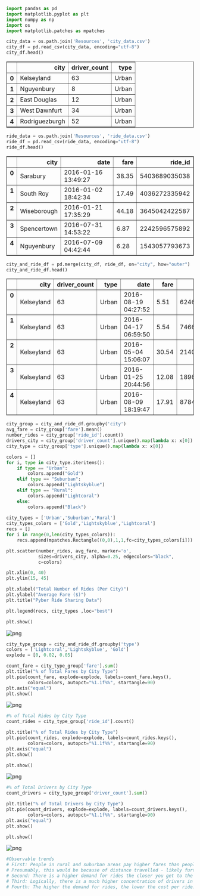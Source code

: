 

```python
import pandas as pd
import matplotlib.pyplot as plt
import numpy as np
import os
import matplotlib.patches as mpatches
```


```python
city_data = os.path.join('Resources', 'city_data.csv')
city_df = pd.read_csv(city_data, encoding="utf-8")
city_df.head()
```




<div>
<style>
    .dataframe thead tr:only-child th {
        text-align: right;
    }

    .dataframe thead th {
        text-align: left;
    }

    .dataframe tbody tr th {
        vertical-align: top;
    }
</style>
<table border="1" class="dataframe">
  <thead>
    <tr style="text-align: right;">
      <th></th>
      <th>city</th>
      <th>driver_count</th>
      <th>type</th>
    </tr>
  </thead>
  <tbody>
    <tr>
      <th>0</th>
      <td>Kelseyland</td>
      <td>63</td>
      <td>Urban</td>
    </tr>
    <tr>
      <th>1</th>
      <td>Nguyenbury</td>
      <td>8</td>
      <td>Urban</td>
    </tr>
    <tr>
      <th>2</th>
      <td>East Douglas</td>
      <td>12</td>
      <td>Urban</td>
    </tr>
    <tr>
      <th>3</th>
      <td>West Dawnfurt</td>
      <td>34</td>
      <td>Urban</td>
    </tr>
    <tr>
      <th>4</th>
      <td>Rodriguezburgh</td>
      <td>52</td>
      <td>Urban</td>
    </tr>
  </tbody>
</table>
</div>




```python
ride_data = os.path.join('Resources', 'ride_data.csv')
ride_df = pd.read_csv(ride_data, encoding="utf-8")
ride_df.head()
```




<div>
<style>
    .dataframe thead tr:only-child th {
        text-align: right;
    }

    .dataframe thead th {
        text-align: left;
    }

    .dataframe tbody tr th {
        vertical-align: top;
    }
</style>
<table border="1" class="dataframe">
  <thead>
    <tr style="text-align: right;">
      <th></th>
      <th>city</th>
      <th>date</th>
      <th>fare</th>
      <th>ride_id</th>
    </tr>
  </thead>
  <tbody>
    <tr>
      <th>0</th>
      <td>Sarabury</td>
      <td>2016-01-16 13:49:27</td>
      <td>38.35</td>
      <td>5403689035038</td>
    </tr>
    <tr>
      <th>1</th>
      <td>South Roy</td>
      <td>2016-01-02 18:42:34</td>
      <td>17.49</td>
      <td>4036272335942</td>
    </tr>
    <tr>
      <th>2</th>
      <td>Wiseborough</td>
      <td>2016-01-21 17:35:29</td>
      <td>44.18</td>
      <td>3645042422587</td>
    </tr>
    <tr>
      <th>3</th>
      <td>Spencertown</td>
      <td>2016-07-31 14:53:22</td>
      <td>6.87</td>
      <td>2242596575892</td>
    </tr>
    <tr>
      <th>4</th>
      <td>Nguyenbury</td>
      <td>2016-07-09 04:42:44</td>
      <td>6.28</td>
      <td>1543057793673</td>
    </tr>
  </tbody>
</table>
</div>




```python
city_and_ride_df = pd.merge(city_df, ride_df, on="city", how="outer")
city_and_ride_df.head()
```




<div>
<style>
    .dataframe thead tr:only-child th {
        text-align: right;
    }

    .dataframe thead th {
        text-align: left;
    }

    .dataframe tbody tr th {
        vertical-align: top;
    }
</style>
<table border="1" class="dataframe">
  <thead>
    <tr style="text-align: right;">
      <th></th>
      <th>city</th>
      <th>driver_count</th>
      <th>type</th>
      <th>date</th>
      <th>fare</th>
      <th>ride_id</th>
    </tr>
  </thead>
  <tbody>
    <tr>
      <th>0</th>
      <td>Kelseyland</td>
      <td>63</td>
      <td>Urban</td>
      <td>2016-08-19 04:27:52</td>
      <td>5.51</td>
      <td>6246006544795</td>
    </tr>
    <tr>
      <th>1</th>
      <td>Kelseyland</td>
      <td>63</td>
      <td>Urban</td>
      <td>2016-04-17 06:59:50</td>
      <td>5.54</td>
      <td>7466473222333</td>
    </tr>
    <tr>
      <th>2</th>
      <td>Kelseyland</td>
      <td>63</td>
      <td>Urban</td>
      <td>2016-05-04 15:06:07</td>
      <td>30.54</td>
      <td>2140501382736</td>
    </tr>
    <tr>
      <th>3</th>
      <td>Kelseyland</td>
      <td>63</td>
      <td>Urban</td>
      <td>2016-01-25 20:44:56</td>
      <td>12.08</td>
      <td>1896987891309</td>
    </tr>
    <tr>
      <th>4</th>
      <td>Kelseyland</td>
      <td>63</td>
      <td>Urban</td>
      <td>2016-08-09 18:19:47</td>
      <td>17.91</td>
      <td>8784212854829</td>
    </tr>
  </tbody>
</table>
</div>




```python
city_group = city_and_ride_df.groupby('city')
avg_fare = city_group['fare'].mean()
number_rides = city_group['ride_id'].count()
drivers_city = city_group['driver_count'].unique().map(lambda x: x[0])
city_type = city_group['type'].unique().map(lambda x: x[0])

colors = []
for i, type in city_type.iteritems():
    if type == "Urban":
        colors.append("Gold")
    elif type == "Suburban":
        colors.append("Lightskyblue")
    elif type == "Rural":
        colors.append("Lightcoral")
    else:
        colors.append("Black")   
        
city_types = ['Urban','Suburban','Rural']
city_types_colors = ['Gold','Lightskyblue','Lightcoral']
recs = []
for i in range(0,len(city_types_colors)):
    recs.append(mpatches.Rectangle((0,0),1,1,fc=city_types_colors[i]))
```


```python
plt.scatter(number_rides, avg_fare, marker='o', 
            sizes=drivers_city, alpha=0.25, edgecolors="black",
            c=colors)

plt.xlim(0, 40)
plt.ylim(15, 45)

plt.xlabel("Total Number of Rides (Per City)")
plt.ylabel("Average Fare ($)")
plt.title("Pyber Ride Sharing Data")

plt.legend(recs, city_types ,loc="best")  

plt.show()
```


![png](output_5_0.png)



```python
city_type_group = city_and_ride_df.groupby('type')
colors = ['Lightcoral','Lightskyblue', 'Gold']
explode = [0, 0.02, 0.05]

count_fare = city_type_group['fare'].sum()
plt.title("% of Total Fares by City Type")
plt.pie(count_fare, explode=explode, labels=count_fare.keys(), 
        colors=colors, autopct="%1.1f%%", startangle=90)
plt.axis("equal")
plt.show()
```


![png](output_6_0.png)



```python
#% of Total Rides by City Type
count_rides = city_type_group['ride_id'].count()

plt.title("% of Total Rides by City Type")
plt.pie(count_rides, explode=explode, labels=count_rides.keys(), 
        colors=colors, autopct="%1.1f%%", startangle=90)
plt.axis("equal")
plt.show()

plt.show()
```


![png](output_7_0.png)



```python
#% of Total Drivers by City Type
count_drivers = city_type_group['driver_count'].sum()

plt.title("% of Total Drivers by City Type")
plt.pie(count_drivers, explode=explode, labels=count_drivers.keys(), 
        colors=colors, autopct="%1.1f%%", startangle=90)
plt.axis("equal")
plt.show()

plt.show()
```


![png](output_8_0.png)



```python
#Observable trends
# First: People in rural and suburban areas pay higher fares than people in urban areas. 
# Presumably, this would be because of distance travelled - likely further distances than those in urban areas.
# Second: There is a higher demand for rides the closer you get to the urban center.
# Third: Logically, there is a much higher concentration of drivers in urban areas.
# Fourth: The higher the demand for rides, the lower the cost per ride.
```
